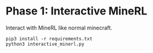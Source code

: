 # Phase 1: Interactive MineRL 

Interact with MineRL like normal minecraft. 

```
pip3 install -r requirements.txt 
python3 interactive_minerl.py  
```


